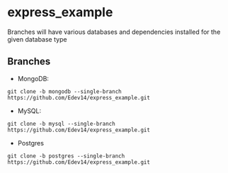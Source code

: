 # express_example

Branches will have various databases and dependencies installed for the given database type

## Branches

- MongoDB:

```code
git clone -b mongodb --single-branch https://github.com/Edev14/express_example.git
```

- MySQL:

```code
git clone -b mysql --single-branch https://github.com/Edev14/express_example.git
```

- Postgres

```code
git clone -b postgres --single-branch https://github.com/Edev14/express_example.git
```
